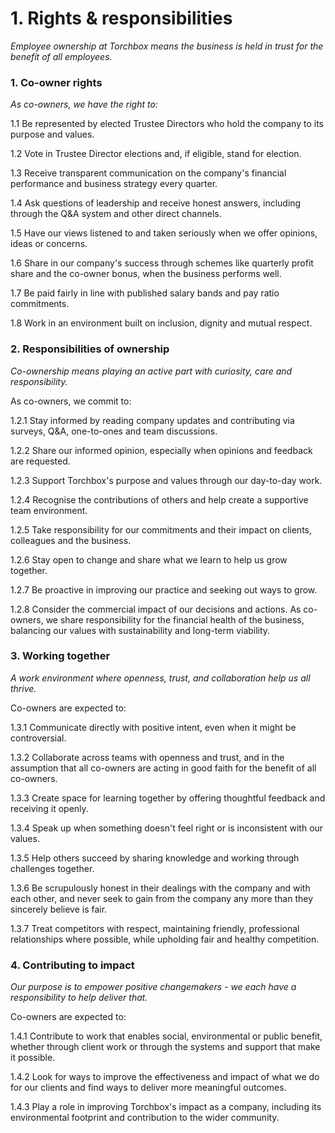 # 1. Rights & responsibilities

*Employee ownership at Torchbox means the business is held in trust for
the benefit of all employees.*

### 1. Co-owner rights

*As co-owners, we have the right to:*

1.1  Be represented by elected Trustee Directors who hold the company to
    its purpose and values.

1.2  Vote in Trustee Director elections and, if eligible, stand for
    election.

1.3  Receive transparent communication on the company's financial
    performance and business strategy every quarter.

1.4  Ask questions of leadership and receive honest answers, including
    through the Q&A system and other direct channels.

1.5  Have our views listened to and taken seriously when we offer
    opinions, ideas or concerns.

1.6  Share in our company's success through schemes like quarterly profit
    share and the co-owner bonus, when the business performs well.

1.7  Be paid fairly in line with published salary bands and pay ratio
    commitments.

1.8  Work in an environment built on inclusion, dignity and mutual
    respect.

### 2. Responsibilities of ownership

*Co-ownership means playing an active part with curiosity, care and
responsibility.*

As co-owners, we commit to:

1.2.1 Stay informed by reading company updates and contributing via
surveys, Q&A, one-to-ones and team discussions.

1.2.2 Share our informed opinion, especially when opinions and feedback
are requested.

1.2.3 Support Torchbox's purpose and values through our day-to-day work.

1.2.4 Recognise the contributions of others and help create a supportive
team environment.

1.2.5 Take responsibility for our commitments and their impact on clients,
colleagues and the business.

1.2.6 Stay open to change and share what we learn to help us grow
together.

1.2.7 Be proactive in improving our practice and seeking out ways to grow.

1.2.8 Consider the commercial impact of our decisions and actions. As
co-owners, we share responsibility for the financial health of the
business, balancing our values with sustainability and long-term
viability.

### 3. Working together

*A work environment where openness, trust, and collaboration help us all
thrive.*

Co-owners are expected to:

1.3.1 Communicate directly with positive intent, even when it might be
controversial.

1.3.2 Collaborate across teams with openness and trust, and in the
assumption that all co-owners are acting in good faith for the benefit
of all co-owners.

1.3.3 Create space for learning together by offering thoughtful feedback
and receiving it openly.

1.3.4 Speak up when something doesn't feel right or is inconsistent with
our values.

1.3.5 Help others succeed by sharing knowledge and working through
challenges together.

1.3.6 Be scrupulously honest in their dealings with the company and with
each other, and never seek to gain from the company any more than they
sincerely believe is fair.

1.3.7 Treat competitors with respect, maintaining friendly, professional
relationships where possible, while upholding fair and healthy
competition.

### 4. Contributing to impact

*Our purpose is to empower positive changemakers - we each have a
responsibility to help deliver that.*

Co-owners are expected to:

1.4.1 Contribute to work that enables social, environmental or public
benefit, whether through client work or through the systems and support
that make it possible.

1.4.2 Look for ways to improve the effectiveness and impact of what we do
for our clients and find ways to deliver more meaningful outcomes.

1.4.3 Play a role in improving Torchbox's impact as a company, including
its environmental footprint and contribution to the wider community.
